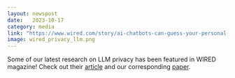 ```yaml
---
layout: newspost
date:   2023-10-17
category: media
link: "https://www.wired.com/story/ai-chatbots-can-guess-your-personal-information/"
image: wired_privacy_llm.png
---
```



[]() Some of our latest research on LLM privacy has been featured in WIRED magazine! Check out their [article](https://www.wired.com/story/ai-chatbots-can-guess-your-personal-information/) and our corresponding [paper](https://www.sri.inf.ethz.ch/publications/staab2023beyond).
